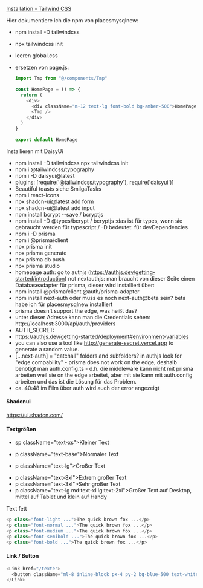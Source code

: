 [Installation - Tailwind CSS](https://tailwindcss.com/docs/installation)

Hier dokumentiere ich die npm von placesmysqlnew:

- npm install -D tailwindcss
- npx tailwindcss init
- leeren global.css
- ersetzen von page.js:

  ```js
  import Tmp from "@/components/Tmp"

  const HomePage = () => {
    return (
      <div>
        <div className="m-12 text-lg font-bold bg-amber-500">HomePage</div>
        <Tmp />
      </div>
    )
  }

  export default HomePage
  ```

Installieren mit DaisyUi

- npm install -D tailwindcss
  npx tailwindcss init
- npm i @tailwindcss/typography
- npm i -D daisyui@latest
- plugins: [require('@tailwindcss/typography'), require('daisyui')]
- Beautiful toasts siehe SmilgaTasks
- npm i react-icons
- npx shadcn-ui@latest add form
- npx shadcn-ui@latest add input
- npm install bcrypt --save / bcryptjs
- npm install -D @types/bcrypt / bcryptjs :das ist für types, wenn sie gebraucht werden für typescript / -D bedeutet: für devDependencies
- npm i -D prisma
- npm i @prisma/client
- npx prisma init
- npx prisma generate
- npx prisma db push
- npx prisma studio
- homepage auth: go to authjs (https://authjs.dev/getting-started/introduction) not nextauthjs: man braucht von dieser Seite einen Databaseadapter für prisma, dieser wird installiert über:
- npm install @prisma/client @auth/prisma-adapter
- npm install next-auth oder muss es noch next-auth@beta sein? beta habe ich für placesmysqlnew installiert
- prisma doesn't support the edge, was heißt das?
- unter dieser Adresse kann man die Credentials sehen: http://localhost:3000/api/auth/providers
- AUTH_SECRET:
- https://authjs.dev/getting-started/deployment#environment-variables
- you can also use a tool like http://generate-secret.vercel.app to generate a random value.
- [...next-auth] = "catchall" folders and subfolders? in authjs look for "edge compability" - prisma does not work on the edge, deshalb benötigt man auth.config.ts - d.h. die middleware kann nicht mit prisma arbeiten weil sie on the edge arbeitet, aber mit sie kann mit auth.config arbeiten und das ist die Lösung für das Problem.
- ca. 40:48 im Film über auth wird auch der error angezeigt

#### Shadcnui

https://ui.shadcn.com/

#### Textgrößen

- sp className="text-xs">Kleiner Text</p>
- p className="text-base">Normaler Text</p>
- p className="text-lg">Großer Text</p>
- p className="text-8xl">Extrem großer Text
- p className="text-3xl">Sehr großer Text
- p className="text-lg md:text-xl lg:text-2xl">Großer Text auf Desktop, mittel auf Tablet und klein auf Handy</p>

Text fett

```js
<p class="font-light ...">The quick brown fox ...</p>
<p class="font-normal ...">The quick brown fox ...</p>
<p class="font-medium ...">The quick brown fox ...</p>
<p class="font-semibold ...">The quick brown fox ...</p>
<p class="font-bold ...">The quick brown fox ...</p>
```

#### Link / Button

```js
<Link href="/texte">
  <button className="ml-8 inline-block px-4 py-2 bg-blue-500 text-white rounded-lg shadow-md hover:bg-blue-600 focus:bg-blue-600 focus:outline-none focus:ring-2 focus:ring-blue-500 focus:ring-opacity-50">Texte</button>
</Link>
```
